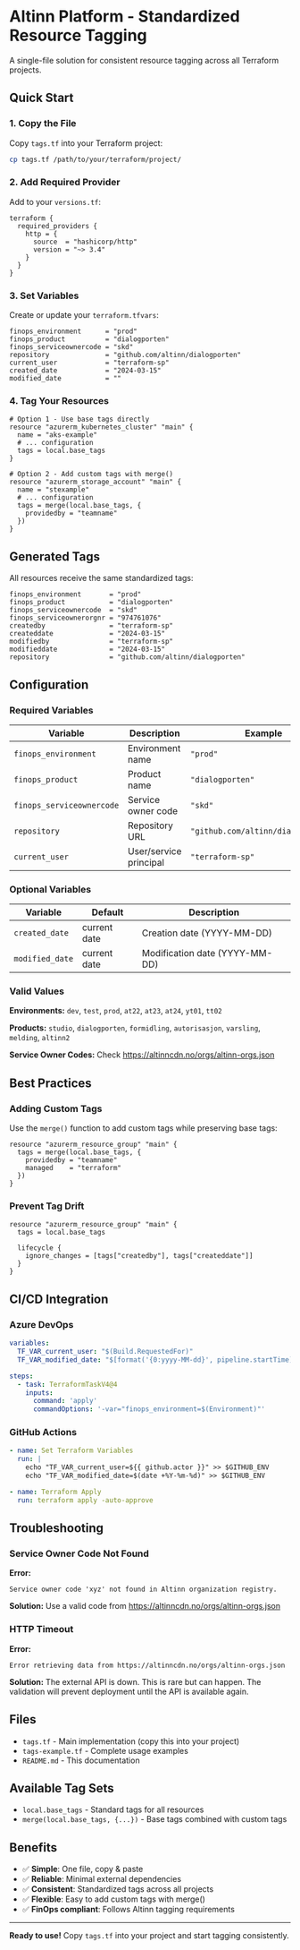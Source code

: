 # Altinn Platform - Standardized Resource Tagging

A single-file solution for consistent resource tagging across all Terraform projects.

## Quick Start

### 1. Copy the File

Copy `tags.tf` into your Terraform project:

```bash
cp tags.tf /path/to/your/terraform/project/
```

### 2. Add Required Provider

Add to your `versions.tf`:

```hcl
terraform {
  required_providers {
    http = {
      source  = "hashicorp/http"
      version = "~> 3.4"
    }
  }
}
```

### 3. Set Variables

Create or update your `terraform.tfvars`:

```hcl
finops_environment      = "prod"
finops_product          = "dialogporten"
finops_serviceownercode = "skd"
repository              = "github.com/altinn/dialogporten"
current_user            = "terraform-sp"
created_date            = "2024-03-15"
modified_date           = ""
```

### 4. Tag Your Resources

```hcl
# Option 1 - Use base tags directly
resource "azurerm_kubernetes_cluster" "main" {
  name = "aks-example"
  # ... configuration
  tags = local.base_tags
}

# Option 2 - Add custom tags with merge()
resource "azurerm_storage_account" "main" {
  name = "stexample"
  # ... configuration
  tags = merge(local.base_tags, {
    providedby = "teamname"
  })
}
```

## Generated Tags

All resources receive the same standardized tags:
```
finops_environment       = "prod"
finops_product           = "dialogporten"
finops_serviceownercode  = "skd"
finops_serviceownerorgnr = "974761076"
createdby                = "terraform-sp"
createddate              = "2024-03-15"
modifiedby               = "terraform-sp"
modifieddate             = "2024-03-15"
repository               = "github.com/altinn/dialogporten"
```

## Configuration

### Required Variables

| Variable | Description | Example |
|----------|-------------|---------|
| `finops_environment` | Environment name | `"prod"` |
| `finops_product` | Product name | `"dialogporten"` |
| `finops_serviceownercode` | Service owner code | `"skd"` |
| `repository` | Repository URL | `"github.com/altinn/dialogporten"` |
| `current_user` | User/service principal | `"terraform-sp"` |

### Optional Variables

| Variable | Default | Description |
|----------|---------|-------------|
| `created_date` | current date | Creation date (YYYY-MM-DD) |
| `modified_date` | current date | Modification date (YYYY-MM-DD) |

### Valid Values

**Environments:**
`dev`, `test`, `prod`, `at22`, `at23`, `at24`, `yt01`, `tt02`

**Products:**
`studio`, `dialogporten`, `formidling`, `autorisasjon`, `varsling`, `melding`, `altinn2`

**Service Owner Codes:**
Check https://altinncdn.no/orgs/altinn-orgs.json

## Best Practices

### Adding Custom Tags

Use the `merge()` function to add custom tags while preserving base tags:

```hcl
resource "azurerm_resource_group" "main" {
  tags = merge(local.base_tags, {
    providedby = "teamname"
    managed    = "terraform"
  })
}
```

### Prevent Tag Drift

```hcl
resource "azurerm_resource_group" "main" {
  tags = local.base_tags

  lifecycle {
    ignore_changes = [tags["createdby"], tags["createddate"]]
  }
}
```

## CI/CD Integration

### Azure DevOps

```yaml
variables:
  TF_VAR_current_user: "$(Build.RequestedFor)"
  TF_VAR_modified_date: "$[format('{0:yyyy-MM-dd}', pipeline.startTime)]"

steps:
  - task: TerraformTaskV4@4
    inputs:
      command: 'apply'
      commandOptions: '-var="finops_environment=$(Environment)"'
```

### GitHub Actions

```yaml
- name: Set Terraform Variables
  run: |
    echo "TF_VAR_current_user=${{ github.actor }}" >> $GITHUB_ENV
    echo "TF_VAR_modified_date=$(date +%Y-%m-%d)" >> $GITHUB_ENV

- name: Terraform Apply
  run: terraform apply -auto-approve
```

## Troubleshooting

### Service Owner Code Not Found

**Error:**
```
Service owner code 'xyz' not found in Altinn organization registry.
```

**Solution:**
Use a valid code from https://altinncdn.no/orgs/altinn-orgs.json

### HTTP Timeout

**Error:**
```
Error retrieving data from https://altinncdn.no/orgs/altinn-orgs.json
```

**Solution:**
The external API is down. This is rare but can happen. The validation will prevent deployment until the API is available again.

## Files

- `tags.tf` - Main implementation (copy this into your project)
- `tags-example.tf` - Complete usage examples
- `README.md` - This documentation

## Available Tag Sets

- `local.base_tags` - Standard tags for all resources
- `merge(local.base_tags, {...})` - Base tags combined with custom tags

## Benefits

- ✅ **Simple**: One file, copy & paste
- ✅ **Reliable**: Minimal external dependencies
- ✅ **Consistent**: Standardized tags across all projects
- ✅ **Flexible**: Easy to add custom tags with merge()
- ✅ **FinOps compliant**: Follows Altinn tagging requirements

---

**Ready to use!** Copy `tags.tf` into your project and start tagging consistently.
